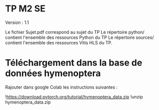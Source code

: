 # TP M2 SE

Version : 1.1

Le fichier Sujet.pdf correspond au sujet du TP
Le répertoire python/ contient l'ensemble des ressources Python du TP
Le répertoire sources/ contient l'ensemble des ressources Vitis HLS du TP.

# Téléchargement dans la base de données hymenoptera

Rajouter dans google Colab les instructions suivantes : 

!https://download.pytorch.org/tutorial/hymenoptera_data.zip
!unzip hymenoptera_data.zip